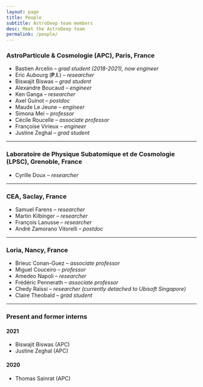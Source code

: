 ```yaml
---
layout: page
title: People
subtitle: AstroDeep team members
desc: Meet the AstroDeep team
permalink: /people/
---
```


### AstroParticule & Cosmologie (APC), Paris, France

- Bastien Arcelin – _grad student (2018-2021), now engineer_
- Eric Aubourg (**P.I.**) – _researcher_
- Biswajit Biswas – _grad student_
- Alexandre Boucaud – _engineer_
- Ken Ganga – _researcher_
- Axel Guinot – _postdoc_
- Maude Le Jeune – _engineer_
- Simona Mei – _professor_
- Cécile Roucelle – _associate professor_
- Françoise Virieux – _engineer_
- Justine Zeghal – _grad student_

---

### Laboratoire de Physique Subatomique et de Cosmologie (LPSC), Grenoble, France

- Cyrille Doux – _researcher_

---

### CEA, Saclay, France

- Samuel Farens – _researcher_
- Martin Kilbinger – _researcher_
- François Lanusse – _researcher_
- André Zamorano Vitorelli – _postdoc_

---

### Loria, Nancy, France

- Brieuc Conan-Guez – _associate professor_
- Miguel Couceiro – _professor_
- Amedeo Napoli – _researcher_
- Frédéric Pennerath – _associate professor_ 
- Chedy Raïssi – _researcher (currently detached to Ubisoft Singapore)_
- Claire Theobald – _grad student_

---
### Present and former interns

#### 2021

- Biswajit Biswas (APC)
- Justine Zeghal (APC)

#### 2020

- Thomas Sainrat (APC)
